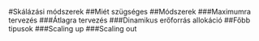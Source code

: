 #Skálázási módszerek
##Miét szügséges
##Módszerek
###Maximumra tervezés
###Átlagra tervezés
###Dinamikus erőforrás allokáció
##Főbb tipusok
###Scaling up
###Scaling out
